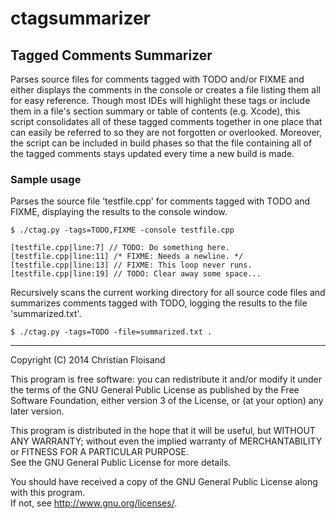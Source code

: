 # ctagsummarizer #

## Tagged Comments Summarizer ##

Parses source files for comments tagged with TODO and/or FIXME and either displays the comments in the console or creates a file listing them all 
for easy reference. Though most IDEs will highlight these tags or include them in a file's section summary or table of contents (e.g. Xcode), 
this script consolidates all of these tagged comments together in one place that can easily be referred to so they are not forgotten or overlooked. 
Moreover, the script can be included in build phases so that the file containing all of the tagged comments stays updated every time a new build is made.

### Sample usage ###

Parses the source file 'testfile.cpp' for comments tagged with TODO and FIXME, displaying the results to the console window.

	$ ./ctag.py -tags=TODO,FIXME -console testfile.cpp
	
	[testfile.cpp|line:7] // TODO: Do something here.
	[testfile.cpp|line:11] /* FIXME: Needs a newline. */
	[testfile.cpp|line:13] // FIXME: This loop never runs.
	[testfile.cpp|line:19] // TODO: Clear away some space...
	
Recursively scans the current working directory for all source code files and summarizes comments tagged with TODO, logging the results to 
the file 'summarized.txt'.
	
	$ ./ctag.py -tags=TODO -file=summarized.txt .

---

Copyright (C) 2014 Christian Floisand

This program is free software: you can redistribute it and/or modify it under the terms 
of the GNU General Public License as published by the Free Software Foundation, either 
version 3 of the License, or (at your option) any later version.

This program is distributed in the hope that it will be useful, but WITHOUT ANY WARRANTY; 
without even the implied warranty of MERCHANTABILITY or FITNESS FOR A PARTICULAR PURPOSE.  
See the  GNU General Public License for more details.

You should have received a copy of the GNU General Public License along with this program.  
If not, see <http://www.gnu.org/licenses/>.